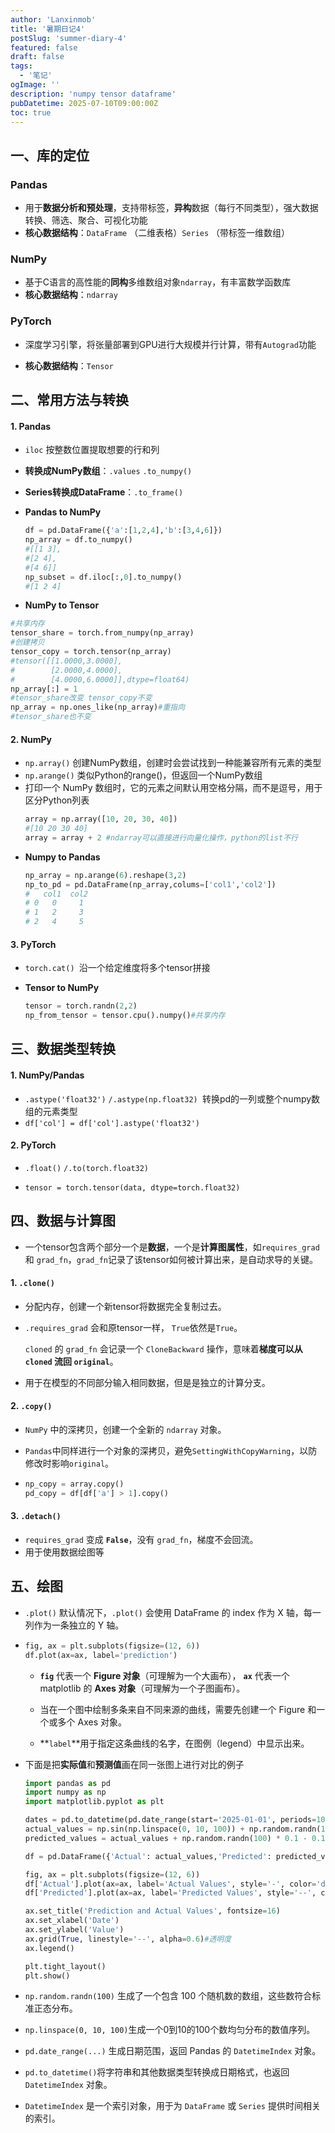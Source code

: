 ```yaml
---
author: 'Lanxinmob'
title: '暑期日记4'
postSlug: 'summer-diary-4'
featured: false
draft: false
tags:
  - '笔记'
ogImage: ''
description: 'numpy tensor dataframe'
pubDatetime: 2025-07-10T09:00:00Z
toc: true
---
```


## 一、库的定位

### Pandas

- 用于**数据分析和预处理**，支持带标签，**异构**数据（每行不同类型），强大数据转换、筛选、聚合、可视化功能
- **核心数据结构**：`DataFrame` （二维表格）`Series` （带标签一维数组） 

### NumPy

- 基于C语言的高性能的**同构**多维数组对象`ndarray`，有丰富数学函数库
- **核心数据结构**：`ndarray`

### PyTorch

- 深度学习引擎，将张量部署到GPU进行大规模并行计算，带有`Autograd`功能

- **核心数据结构**：`Tensor`
## 二、常用方法与转换

#### 1. Pandas

- `iloc` 按整数位置提取想要的行和列

- **转换成NumPy数组**：`.values` `.to_numpy()`

- **Series转换成DataFrame**：`.to_frame()`

- **Pandas to NumPy**

  ```python
  df = pd.DataFrame({'a':[1,2,4],'b':[3,4,6]})
  np_array = df.to_numpy()
  #[[1 3],
  #[2 4],
  #[4 6]]
  np_subset = df.iloc[:,0].to_numpy()
  #[1 2 4]
  ```
-  **NumPy to Tensor**
  
  ```python
  #共享内存
  tensor_share = torch.from_numpy(np_array)
  #创建拷贝
  tensor_copy = torch.tensor(np_array)
  #tensor([[1.0000,3.0000],
  #        [2.0000,4.0000],
  #        [4.0000,6.0000]],dtype=float64)
  np_array[:] = 1
  #tensor_share改变 tensor_copy不变
  np_array = np.ones_like(np_array)#重指向
  #tensor_share也不变
  ```

#### 2. NumPy
- `np.array()` 创建NumPy数组，创建时会尝试找到一种能兼容所有元素的类型
- `np.arange()` 类似Python的range()，但返回一个NumPy数组
- 打印一个 NumPy 数组时，它的元素之间默认用空格分隔，而不是逗号，用于区分Python列表
  ```python
  array = np.array([10, 20, 30, 40])
  #[10 20 30 40]
  array = array + 2 #ndarray可以直接进行向量化操作，python的list不行
  ```
- **Numpy to Pandas**
  ```python
  np_array = np.arange(6).reshape(3,2)
  np_to_pd = pd.DataFrame(np_array,colums=['col1','col2'])
  #   col1  col2
  # 0   0     1
  # 1   2     3
  # 2   4     5
  ```
#### 3. PyTorch

- `torch.cat() `沿一个给定维度将多个tensor拼接
- **Tensor to NumPy**
  
   ```python
   tensor = torch.randn(2,2)
   np_from_tensor = tensor.cpu().numpy()#共享内存
   ```

## 三、数据类型转换

#### 1. NumPy/Pandas

- `.astype('float32')` `/.astype(np.float32) `转换pd的一列或整个numpy数组的元素类型
- `df['col'] = df['col'].astype('float32')`

#### 2. PyTorch

- `.float()` `/.to(torch.float32)`

- `tensor = torch.tensor(data, dtype=torch.float32) `

## 四、数据与计算图

- 一个tensor包含两个部分一个是**数据**，一个是**计算图属性**，如`requires_grad` 和 `grad_fn`，`grad_fn`记录了该tensor如何被计算出来，是自动求导的关键。
#### 1. `.clone()` 

- 分配内存，创建一个新tensor将数据完全复制过去。
- `.requires_grad` 会和原tensor一样， `True`依然是`True`。

  `cloned` 的 `grad_fn` 会记录一个 `CloneBackward` 操作，意味着**梯度可以从 `cloned` 流回 `original`**。

- 用于在模型的不同部分输入相同数据，但是是独立的计算分支。
#### 2. `.copy()`

- `NumPy` 中的深拷贝，创建一个全新的 `ndarray` 对象。

- `Pandas`中同样进行一个对象的深拷贝，避免`SettingWithCopyWarning`，以防修改时影响`original`。

- ```python
  np_copy = array.copy()
  pd_copy = df[df['a'] > 1].copy()
  ```

#### 3. `.detach()`

- `requires_grad`  变成 **`False`**，没有 `grad_fn`，梯度不会回流。
- 用于使用数据绘图等

## 五、绘图

- `.plot()` 默认情况下，`.plot()` 会使用 DataFrame 的 index 作为 X 轴，每一列作为一条独立的 Y 轴。

- ```python
  fig, ax = plt.subplots(figsize=(12, 6))
  df.plot(ax=ax, label='prediction')
  ```
  
  - **`fig`** 代表一个 **Figure 对象**（可理解为一个大画布）， **`ax`** 代表一个 matplotlib 的 **Axes 对象**（可理解为一个子图画布）。
  - 当在一个图中绘制多条来自不同来源的曲线，需要先创建一个 Figure 和一个或多个 Axes 对象。
  
  - **`label`**用于指定这条曲线的名字，在图例（legend）中显示出来。
  
- 下面是把**实际值**和**预测值**画在同一张图上进行对比的例子
  ```python
  import pandas as pd
  import numpy as np
  import matplotlib.pyplot as plt
  
  dates = pd.to_datetime(pd.date_range(start='2025-01-01', periods=100))
  actual_values = np.sin(np.linspace(0, 10, 100)) + np.random.randn(100) * 0.1
  predicted_values = actual_values + np.random.randn(100) * 0.1 - 0.1
  
  df = pd.DataFrame({'Actual': actual_values,'Predicted': predicted_values}, index=dates)
  
  fig, ax = plt.subplots(figsize=(12, 6))
  df['Actual'].plot(ax=ax, label='Actual Values', style='-', color='dodgerblue')
  df['Predicted'].plot(ax=ax, label='Predicted Values', style='--', color='orangered')
  
  ax.set_title('Prediction and Actual Values', fontsize=16)
  ax.set_xlabel('Date')
  ax.set_ylabel('Value')
  ax.grid(True, linestyle='--', alpha=0.6)#透明度
  ax.legend() 
  
  plt.tight_layout()
  plt.show()
  ```

- `np.random.randn(100)` 生成了一个包含 100 个随机数的数组，这些数符合标准正态分布。
- `np.linspace(0, 10, 100)`生成一个0到10的100个数均匀分布的数值序列。
- `pd.date_range(...)` 生成日期范围，返回 Pandas 的 `DatetimeIndex` 对象。
- `pd.to_datetime()`将字符串和其他数据类型转换成日期格式，也返回 `DatetimeIndex` 对象。
- `DatetimeIndex` 是一个索引对象，用于为 `DataFrame` 或 `Series` 提供时间相关的索引。



